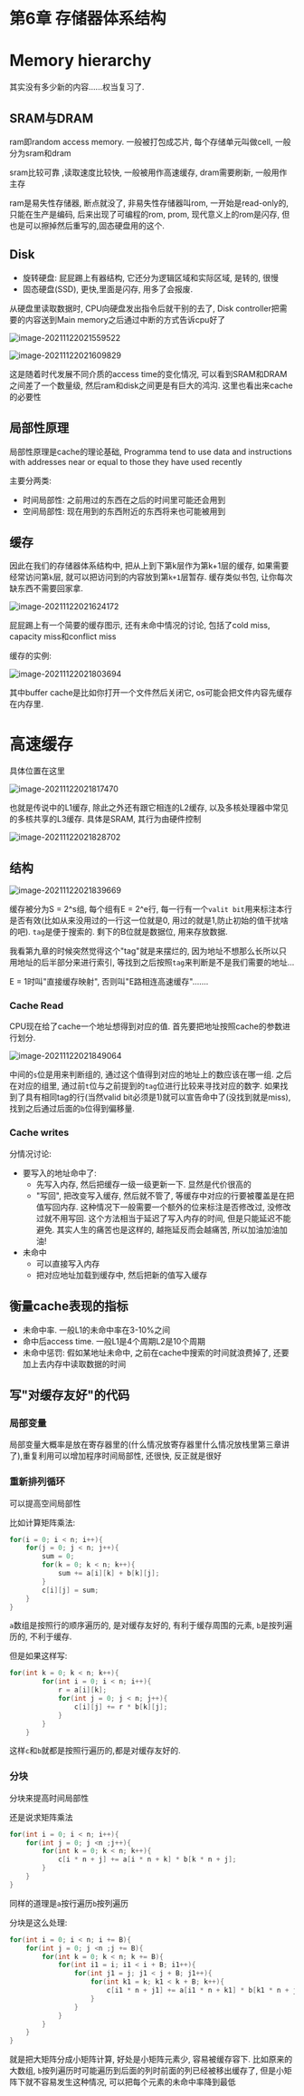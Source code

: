# 第6章 存储器体系结构

# Memory hierarchy

其实没有多少新的内容......权当复习了.

## SRAM与DRAM

ram即random access memory. 一般被打包成芯片, 每个存储单元叫做cell, 一般分为sram和dram

sram比较可靠 ,读取速度比较快, 一般被用作高速缓存, dram需要刷新, 一般用作主存

ram是易失性存储器, 断点就没了, 非易失性存储器叫rom, 一开始是read-only的,只能在生产是编码, 后来出现了可编程的rom, prom, 现代意义上的rom是闪存, 但也是可以擦掉然后重写的,固态硬盘用的这个.

## Disk

- 旋转硬盘: 屁屁踢上有器结构, 它还分为逻辑区域和实际区域, 是转的, 很慢
- 固态硬盘(SSD), 更快,里面是闪存, 用多了会报废.

从硬盘里读取数据时, CPU向硬盘发出指令后就干别的去了, Disk controller把需要的内容送到Main memory之后通过中断的方式告诉cpu好了

![image-20211122021559522](ics6.assets/image-20211122021559522.png)

![image-20211122021609829](ics6.assets/image-20211122021609829.png)

这是随着时代发展不同介质的access time的变化情况, 可以看到SRAM和DRAM之间差了一个数量级, 然后ram和disk之间更是有巨大的鸿沟. 这里也看出来cache的必要性

## 局部性原理 

局部性原理是cache的理论基础, Programma tend to use data and instructions with addresses near or equal to those they have used recently

主要分两类:

- 时间局部性: 之前用过的东西在之后的时间里可能还会用到
- 空间局部性: 现在用到的东西附近的东西将来也可能被用到

## 缓存

因此在我们的存储器体系结构中, 把从上到下第k层作为第k+1层的缓存, 如果需要经常访问第`k`层, 就可以把访问到的内容放到第`k+1`层暂存. 缓存类似书包, 让你每次缺东西不需要回家拿.

![image-20211122021624172](ics6.assets/image-20211122021624172.png)

屁屁踢上有一个简要的缓存图示, 还有未命中情况的讨论, 包括了cold miss, capacity miss和conflict miss

缓存的实例:

![image-20211122021803694](ics6.assets/image-20211122021803694.png)

其中buffer cache是比如你打开一个文件然后关闭它, os可能会把文件内容先缓存在内存里.

# 高速缓存

具体位置在这里

![image-20211122021817470](ics6.assets/image-20211122021817470.png)

也就是传说中的L1缓存, 除此之外还有跟它相连的L2缓存, 以及多核处理器中常见的多核共享的L3缓存. 具体是SRAM, 其行为由硬件控制

![image-20211122021828702](ics6.assets/image-20211122021828702.png)



## 结构

![image-20211122021839669](ics6.assets/image-20211122021839669.png)

缓存被分为S = 2^s组, 每个组有E = 2^e行, 每一行有一个`valit bit`用来标注本行是否有效(比如从来没用过的一行这一位就是0, 用过的就是1,防止初始的值干扰啥的吧). `tag`是便于搜索的. 剩下的B位就是数据位, 用来存放数据.

我看第九章的时候突然觉得这个"tag"就是来摆烂的, 因为地址不想那么长所以只用地址的后半部分来进行索引, 等找到之后按照`tag`来判断是不是我们需要的地址...

E = 1时叫"直接缓存映射", 否则叫"E路相连高速缓存".......

### Cache Read

CPU现在给了cache一个地址想得到对应的值. 首先要把地址按照cache的参数进行划分.

![image-20211122021849064](ics6.assets/image-20211122021849064.png)

中间的`s`位是用来判断组的, 通过这个值得到对应的地址上的数应该在哪一组. 之后在对应的组里, 通过前`t`位与之前提到的`tag`位进行比较来寻找对应的数字. 如果找到了具有相同tag的行(当然valid bit必须是1)就可以宣告命中了(没找到就是miss), 找到之后通过后面的`b`位得到偏移量.

### Cache writes

分情况讨论:

- 要写入的地址命中了:
	- 先写入内存, 然后把缓存一级一级更新一下. 显然是代价很高的
	- "写回", 把改变写入缓存, 然后就不管了, 等缓存中对应的行要被覆盖是在把值写回内存. 这种情况下一般需要一个额外的位来标注是否修改过, 没修改过就不用写回. 这个方法相当于延迟了写入内存的时间, 但是只能延迟不能避免. 其实人生的痛苦也是这样的, 越拖延反而会越痛苦, 所以加油加油加油!
- 未命中
	- 可以直接写入内存
	- 把对应地址加载到缓存中, 然后把新的值写入缓存

## 衡量cache表现的指标

- 未命中率. 一般L1的未命中率在3-10%之间
- 命中后access time. 一般L1是4个周期L2是10个周期
- 未命中惩罚: 假如某地址未命中, 之前在cache中搜索的时间就浪费掉了, 还要加上去内存中读取数据的时间



## 写"对缓存友好"的代码

### 局部变量

局部变量大概率是放在寄存器里的(什么情况放寄存器里什么情况放栈里第三章讲了),重复利用可以增加程序时间局部性, 还很快, 反正就是很好

### 重新排列循环

可以提高空间局部性

比如计算矩阵乘法:

```c
for(i = 0; i < n; i++){
    for(j = 0; j < n; j++){
        sum = 0;
        for(k = 0; k < n; k++){
            sum += a[i][k] + b[k][j];
        }
        c[i][j] = sum;
    }
}
```

`a`数组是按照行的顺序遍历的, 是对缓存友好的, 有利于缓存周围的元素, `b`是按列遍历的, 不利于缓存.

但是如果这样写:

```c
for(int k = 0; k < n; k++){
        for(int i = 0; i < n; i++){
            r = a[i][k];
            for(int j = 0; j < n; j++){
                c[i][j] += r * b[k][j];
            }
        }
    }
```

这样`c`和`b`就都是按照行遍历的,都是对缓存友好的.

### 分块

分块来提高时间局部性

还是说求矩阵乘法

```c
for(int i = 0; i < n; i++){
    for(int j = 0; j <n ;j++){
        for(int k = 0; k < n; k++){
            c[i * n + j] += a[i * n + k] * b[k * n + j];
        }
    }
}
```

同样的道理是`a`按行遍历`b`按列遍历

分块是这么处理:

```c
for(int i = 0; i < n; i += B){
    for(int j = 0; j <n ;j += B){
        for(int k = 0; k < n; k += B){
            for(int i1 = i; i1 < i + B; i1++){
                for(int j1 = j; j1 < j + B; j1++){
                    for(int k1 = k; k1 < k + B; k++){
                        c[i1 * n + j1] += a[i1 * n + k1] * b[k1 * n + j1];
                    }
                }
            }
        }
    }
}
```

就是把大矩阵分成小矩阵计算, 好处是小矩阵元素少, 容易被缓存容下. 比如原来的大数组, `b`按列遍历时可能遍历到后面的列时前面的列已经被移出缓存了, 但是小矩阵下就不容易发生这种情况, 可以把每个元素的未命中率降到最低